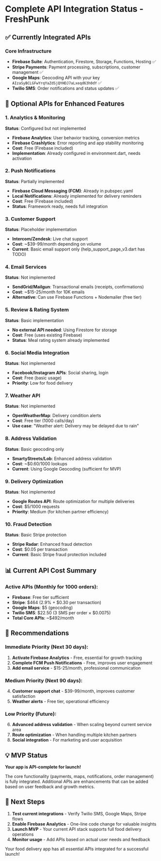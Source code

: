 # Complete API Integration Status - FreshPunk

## ✅ Currently Integrated APIs

### Core Infrastructure
- **Firebase Suite**: Authentication, Firestore, Storage, Functions, Hosting ✅
- **Stripe Payments**: Payment processing, subscriptions, customer management ✅
- **Google Maps**: Geocoding API with your key `AIzaSyBCLGFwYrqYaZdSjQYHDJ7aLxeqd63h0dY` ✅
- **Twilio SMS**: Order notifications and status updates ✅

## 🔄 Optional APIs for Enhanced Features

### 1. Analytics & Monitoring
**Status**: Configured but not implemented
- **Firebase Analytics**: User behavior tracking, conversion metrics
- **Firebase Crashlytics**: Error reporting and app stability monitoring
- **Cost**: Free (Firebase included)
- **Implementation**: Already configured in environment.dart, needs activation

### 2. Push Notifications  
**Status**: Partially implemented
- **Firebase Cloud Messaging (FCM)**: Already in pubspec.yaml
- **Local Notifications**: Already implemented for delivery reminders
- **Cost**: Free (Firebase included)
- **Status**: Framework ready, needs full integration

### 3. Customer Support
**Status**: Placeholder implementation
- **Intercom/Zendesk**: Live chat support
- **Cost**: ~$39-99/month depending on volume
- **Current**: Basic email support only (help_support_page_v3.dart has TODO)

### 4. Email Services
**Status**: Not implemented
- **SendGrid/Mailgun**: Transactional emails (receipts, confirmations)
- **Cost**: ~$15-25/month for 10K emails
- **Alternative**: Can use Firebase Functions + Nodemailer (free tier)

### 5. Review & Rating System
**Status**: Basic implementation
- **No external API needed**: Using Firestore for storage
- **Cost**: Free (uses existing Firebase)
- **Status**: Meal rating system already implemented

### 6. Social Media Integration
**Status**: Not implemented
- **Facebook/Instagram APIs**: Social sharing, login
- **Cost**: Free (basic usage)
- **Priority**: Low for food delivery

### 7. Weather API
**Status**: Not implemented  
- **OpenWeatherMap**: Delivery condition alerts
- **Cost**: Free tier (1000 calls/day)
- **Use case**: "Weather alert: Delivery may be delayed due to rain"

### 8. Address Validation
**Status**: Basic geocoding only
- **SmartyStreets/Lob**: Enhanced address validation
- **Cost**: ~$0.60/1000 lookups
- **Current**: Using Google Geocoding (sufficient for MVP)

### 9. Delivery Optimization
**Status**: Not implemented
- **Google Routes API**: Route optimization for multiple deliveries
- **Cost**: $5/1000 requests
- **Priority**: Medium (for kitchen partner efficiency)

### 10. Fraud Detection
**Status**: Basic Stripe protection
- **Stripe Radar**: Enhanced fraud detection
- **Cost**: $0.05 per transaction
- **Current**: Basic Stripe fraud protection included

## 📊 Current API Cost Summary

### Active APIs (Monthly for 1000 orders):
- **Firebase**: Free tier sufficient
- **Stripe**: $464 (2.9% + $0.30 per transaction)
- **Google Maps**: $5 (geocoding)
- **Twilio SMS**: $22.50 (3 SMS per order × $0.0075)
- **Total Core APIs**: ~$492/month

## 🎯 Recommendations

### Immediate Priority (Next 30 days):
1. **Activate Firebase Analytics** - Free, essential for growth tracking
2. **Complete FCM Push Notifications** - Free, improves user engagement
3. **Add email service** - $15-25/month, professional communication

### Medium Priority (Next 90 days):
4. **Customer support chat** - $39-99/month, improves customer satisfaction
5. **Weather alerts** - Free tier, operational efficiency

### Low Priority (Future):
6. **Advanced address validation** - When scaling beyond current service area
7. **Route optimization** - When handling multiple kitchen partners
8. **Social integration** - For marketing and user acquisition

## 💡 MVP Status

**Your app is API-complete for launch!** 

The core functionality (payments, maps, notifications, order management) is fully integrated. Additional APIs are enhancements that can be added based on user feedback and growth metrics.

## 🚀 Next Steps

1. **Test current integrations** - Verify Twilio SMS, Google Maps, Stripe flows
2. **Enable Firebase Analytics** - One-line code change for valuable insights  
3. **Launch MVP** - Your current API stack supports full food delivery operations
4. **Monitor usage** - Add APIs based on actual user needs and feedback

Your food delivery app has all essential APIs integrated for a successful launch!
